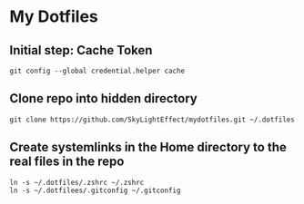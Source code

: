 # My Dotfiles

## Initial step: Cache Token
```
git config --global credential.helper cache
```

## Clone repo into hidden directory
```
git clone https://github.com/SkyLightEffect/mydotfiles.git ~/.dotfiles
```

## Create systemlinks in the Home directory to the real files in the repo
```
ln -s ~/.dotfiles/.zshrc ~/.zshrc
ln -s ~/.dotfilees/.gitconfig ~/.gitconfig
```
